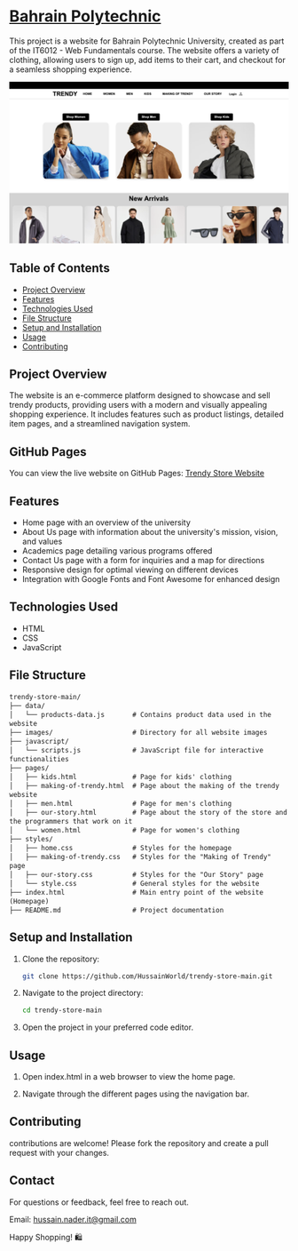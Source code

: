 # [Bahrain Polytechnic](https://hussainworld.github.io/trendy-store-main/)

This project is a website for Bahrain Polytechnic University, created as part of the IT6012 - Web Fundamentals course. The website offers a variety of clothing, allowing users to sign up, add items to their cart, and checkout for a seamless shopping experience.

![Homepage](images/HomePage.png)

## Table of Contents

- [Project Overview](#project-overview)
- [Features](#features)
- [Technologies Used](#technologies-used)
- [File Structure](#file-structure)
- [Setup and Installation](#setup-and-installation)
- [Usage](#usage)
- [Contributing](#contributing)

## Project Overview

The website is an e-commerce platform designed to showcase and sell trendy products, providing users with a modern and visually appealing shopping experience. It includes features such as product listings, detailed item pages, and a streamlined navigation system. 

## GitHub Pages

You can view the live website on GitHub Pages: [Trendy Store Website](https://hussainworld.github.io/trendy-store-main/)

## Features

- Home page with an overview of the university
- About Us page with information about the university's mission, vision, and values
- Academics page detailing various programs offered
- Contact Us page with a form for inquiries and a map for directions
- Responsive design for optimal viewing on different devices
- Integration with Google Fonts and Font Awesome for enhanced design

## Technologies Used

- HTML
- CSS
- JavaScript

## File Structure

```
trendy-store-main/
├── data/
│   └── products-data.js       # Contains product data used in the website
├── images/                    # Directory for all website images
├── javascript/
│   └── scripts.js             # JavaScript file for interactive functionalities
├── pages/
│   ├── kids.html              # Page for kids' clothing
│   ├── making-of-trendy.html  # Page about the making of the trendy website
│   ├── men.html               # Page for men's clothing
│   ├── our-story.html         # Page about the story of the store and the programmers that work on it
│   └── women.html             # Page for women's clothing
├── styles/
│   ├── home.css               # Styles for the homepage
│   ├── making-of-trendy.css   # Styles for the "Making of Trendy" page
│   ├── our-story.css          # Styles for the "Our Story" page
│   └── style.css              # General styles for the website
├── index.html                 # Main entry point of the website (Homepage)
├── README.md                  # Project documentation
```

## Setup and Installation

1. Clone the repository:
   ```sh
   git clone https://github.com/HussainWorld/trendy-store-main.git
   ```
2. Navigate to the project directory:
   ```sh
   cd trendy-store-main
   ```
3. Open the project in your preferred code editor.

## Usage

1. Open index.html in a web browser to view the home page.

2. Navigate through the different pages using the navigation bar.

## Contributing

contributions are welcome! Please fork the repository and create a pull request with your changes.


## Contact

For questions or feedback, feel free to reach out.

Email: hussain.nader.it@gmail.com

Happy Shopping! 🛍️
